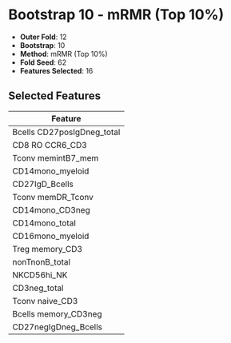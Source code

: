 # Bootstrap 10 - mRMR (Top 10%)

- **Outer Fold**: 12
- **Bootstrap**: 10
- **Method**: mRMR (Top 10%)
- **Fold Seed**: 62
- **Features Selected**: 16

## Selected Features

| Feature |
|---------|
| Bcells CD27posIgDneg_total |
| CD8 RO CCR6_CD3 |
| Tconv memintB7_mem |
| CD14mono_myeloid |
| CD27IgD_Bcells |
| Tconv memDR_Tconv |
| CD14mono_CD3neg |
| CD14mono_total |
| CD16mono_myeloid |
| Treg memory_CD3 |
| nonTnonB_total |
| NKCD56hi_NK |
| CD3neg_total |
| Tconv naive_CD3 |
| Bcells memory_CD3neg |
| CD27negIgDneg_Bcells |
